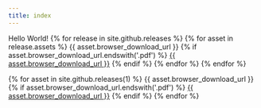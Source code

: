 ```yaml
---
title: index
---
```

Hello World!
{% for release in site.github.releases %}
{% for asset in release.assets %}
  {{ asset.browser_download_url }}
  {% if asset.browser_download_url.endswith('.pdf') %}
    <a href='{{ asset.browser_download_url }}'>{{ asset.browser_download_url }}</a>
  {% endif %}
{% endfor %}
{% endfor %}

{% for asset in site.github.releases(1) %}
  {{ asset.browser_download_url }}
  {% if asset.browser_download_url.endswith('.pdf') %}
    <a href='{{ asset.browser_download_url }}'>{{ asset.browser_download_url }}</a>
  {% endif %}
{% endfor %}

